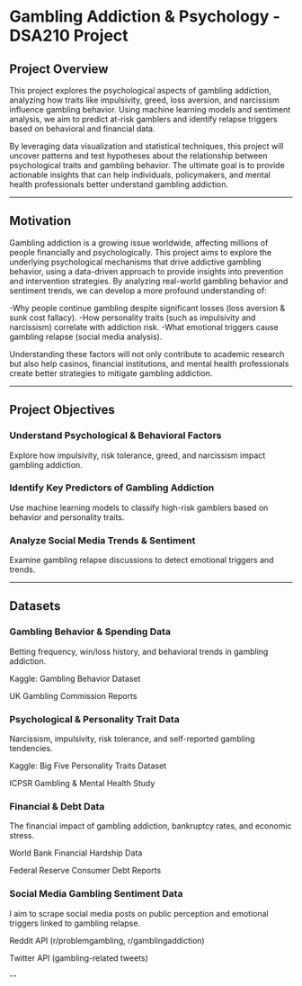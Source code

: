 # Gambling Addiction & Psychology - DSA210 Project

## Project Overview

This project explores the psychological aspects of gambling addiction, analyzing how traits like impulsivity, greed, loss aversion, and narcissism influence gambling behavior. Using machine learning models and sentiment analysis, we aim to predict at-risk gamblers and identify relapse triggers based on behavioral and financial data.

By leveraging data visualization and statistical techniques, this project will uncover patterns and test hypotheses about the relationship between psychological traits and gambling behavior. The ultimate goal is to provide actionable insights that can help individuals, policymakers, and mental health professionals better understand gambling addiction.

---

## Motivation

Gambling addiction is a growing issue worldwide, affecting millions of people financially and psychologically. This project aims to explore the underlying psychological mechanisms that drive addictive gambling behavior, using a data-driven approach to provide insights into prevention and intervention strategies. By analyzing real-world gambling behavior and sentiment trends, we can develop a more profound understanding of:

-Why people continue gambling despite significant losses (loss aversion & sunk cost fallacy).
-How personality traits (such as impulsivity and narcissism) correlate with addiction risk.
-What emotional triggers cause gambling relapse (social media analysis).

Understanding these factors will not only contribute to academic research but also help casinos, financial institutions, and mental health professionals create better strategies to mitigate gambling addiction.

---
## Project Objectives

### Understand Psychological & Behavioral Factors
Explore how impulsivity, risk tolerance, greed, and narcissism impact gambling addiction.

### Identify Key Predictors of Gambling Addiction
Use machine learning models to classify high-risk gamblers based on behavior and personality traits.

### Analyze Social Media Trends & Sentiment
Examine gambling relapse discussions to detect emotional triggers and trends.

---
## Datasets

### Gambling Behavior & Spending Data
Betting frequency, win/loss history, and behavioral trends in gambling addiction.

Kaggle: Gambling Behavior Dataset

UK Gambling Commission Reports

### Psychological & Personality Trait Data
Narcissism, impulsivity, risk tolerance, and self-reported gambling tendencies.

Kaggle: Big Five Personality Traits Dataset

ICPSR Gambling & Mental Health Study

### Financial & Debt Data
The financial impact of gambling addiction, bankruptcy rates, and economic stress.

World Bank Financial Hardship Data

Federal Reserve Consumer Debt Reports

### Social Media Gambling Sentiment Data
I aim to scrape social media posts on public perception and emotional triggers linked to gambling relapse.

Reddit API (r/problemgambling, r/gamblingaddiction)

Twitter API (gambling-related tweets)

--


